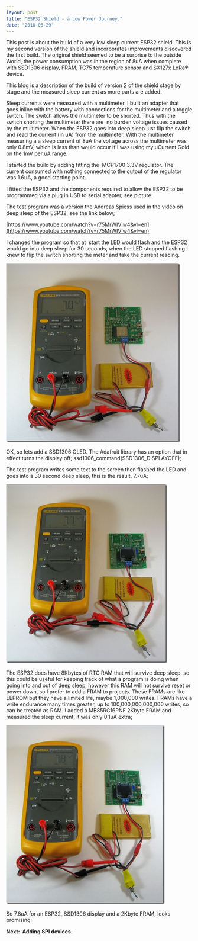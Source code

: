 ```yaml
---
layout: post
title: "ESP32 Shield - a Low Power Journey."
date: "2018-06-29"
---
```


This post is about the build of a very low sleep current ESP32 shield. This is my second version of the shield and incorporates improvements discovered the first build. The original shield seemed to be a surprise to the outside World, the power consumption was in the region of 8uA when complete with SSD1306 display, FRAM, TC75 temperature sensor and SX127x LoRa® device.

This blog is a description of the build of version 2 of the shield stage by stage and the measured sleep current as more parts are added.

Sleep currents were measured with a multimeter. I built an adapter that goes inline with the battery with connections for the multimeter and a toggle switch. The switch allows the multimeter to be shorted. Thus with the switch shorting the multimeter there are  no burden voltage issues caused by the multimeter. When the ESP32 goes into deep sleep just flip the switch and read the current (in uA) from the multimeter. With the multimeter measuring a a sleep current of 8uA the voltage across the multimeter was only 0.8mV, which is less than would occur if I was using my uCurrent Gold on the 1mV per uA range.

I started the build by adding fitting the  MCP1700 3.3V regulator. The current consumed with nothing connected to the output of the regulator was 1.6uA, a good starting point.

I fitted the ESP32 and the components required to allow the ESP32 to be programmed via a plug in USB to serial adapter, see picture.

The test program was a version the Andreas Spiess used in the video on deep sleep of the ESP32, see the link below;

[https://www.youtube.com/watch?v=r75MrWIVIw4&vl=en](https://www.youtube.com/watch?v=r75MrWIVIw4&vl=en)

I changed the program so that at  start the LED would flash and the ESP32 would go into deep sleep for 30 seconds, when the LED stopped flashing I knew to flip the switch shorting the meter and take the current reading. 

![ESP32 just module](/images/ESP32-just-module_thumb.jpg "ESP32 just module")

OK, so lets add a SSD1306 OLED. The Adafruit library has an option that in effect turns the display off; ssd1306\_command(SSD1306\_DISPLAYOFF);

The test program writes some text to the screen then flashed the LED and goes into a 30 second deep sleep, this is the result, 7.7uA;

![ESP32_SSD1306](/images/ESP32_SSD1306_thumb.jpg "ESP32_SSD1306")

The ESP32 does have 8Kbytes of RTC RAM that will survive deep sleep, so this could be useful for keeping track of what a program is doing when going into and out of deep sleep, however this RAM will not survive reset or power down, so I prefer to add a FRAM to projects. These FRAMs are like EEPROM but they have a limited life, maybe 1,000,000 writes. FRAMs have a write endurance many times greater, up to 100,000,000,000,000 writes, so can be treated as RAM. I added a MB85RC16PNF 2Kbyte FRAM and measured the sleep current, it was only 0.1uA extra;

![ESP32_SSD1306_FRAM](/images/ESP32_SSD1306_FRAM_thumb.jpg "ESP32_SSD1306_FRAM")

So 7.8uA for an ESP32, SSD1306 display and a 2Kbyte FRAM, looks promising.

**Next:  Adding SPI devices.**

